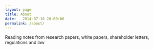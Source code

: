 ```yaml
---
layout: page
title: About
date:   2014-07-10 20:00:00
permalink: /about/
---
```


Reading notes from research papers, white papers, shareholder letters, regulations and law

